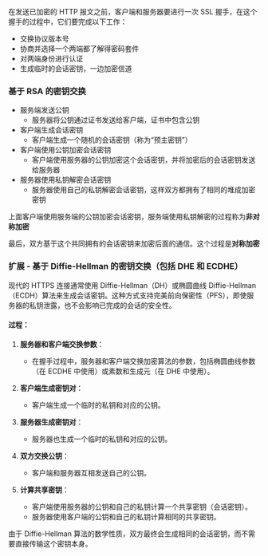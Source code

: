 在发送已加密的 HTTP 报文之前，客户端和服务器要进行一次 SSL 握手，在这个握手的过程中，它们要完成以下工作：

- 交换协议版本号
- 协商并选择一个两端都了解得密码套件
- 对两端身份进行认证
- 生成临时的会话密钥，一边加密信道

### 基于 RSA 的密钥交换

- 服务端发送公钥
	- 服务器将公钥通过证书发送给客户端，证书中包含公钥
- 客户端生成会话密钥
	- 客户端生成一个随机的会话密钥（称为“预主密钥”）
- 客户端使用公钥加密会话密钥
	- 客户端使用服务器的公钥加密这个会话密钥，并将加密后的会话密钥发送给服务器
- 服务器使用私钥解密会话密钥
	- 服务器使用自己的私钥解密会话密钥，这样双方都拥有了相同的堆成加密密钥

上面客户端使用服务端的公钥加密会话密钥，服务端使用私钥解密的过程称为**非对称加密**

最后，双方基于这个共同拥有的会话密钥来加密后面的通信。这个过程是**对称加密**

### 扩展 - 基于 Diffie-Hellman 的密钥交换（包括 DHE 和 ECDHE）

现代的 HTTPS 连接通常使用 Diffie-Hellman（DH）或椭圆曲线 Diffie-Hellman（ECDH）算法来生成会话密钥。这种方式支持完美前向保密性（PFS），即使服务器的私钥泄露，也不会影响已完成的会话的安全性。

#### 过程：

1. **服务器和客户端交换参数**：
    
    - 在握手过程中，服务器和客户端交换加密算法的参数，包括椭圆曲线参数（在 ECDHE 中使用）或素数和生成元（在 DHE 中使用）。
2. **客户端生成密钥对**：
    
    - 客户端生成一个临时的私钥和对应的公钥。
3. **服务器生成密钥对**：
    
    - 服务器也生成一个临时的私钥和对应的公钥。
4. **双方交换公钥**：
    
    - 客户端和服务器互相发送自己的公钥。
5. **计算共享密钥**：
    
    - 客户端使用服务器的公钥和自己的私钥计算一个共享密钥（会话密钥）。
    - 服务器使用客户端的公钥和自己的私钥计算相同的共享密钥。

由于 Diffie-Hellman 算法的数学性质，双方最终会生成相同的会话密钥，而不需要直接传输这个密钥本身。